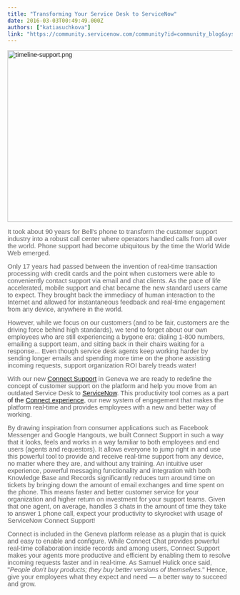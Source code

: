 ```yaml
---
title: "Transforming Your Service Desk to ServiceNow"
date: 2016-03-03T00:49:49.000Z
authors: ["katiasuchkova"]
link: "https://community.servicenow.com/community?id=community_blog&sys_id=081d6ea5dbd0dbc01dcaf3231f9619a2"
---
```

<p><span style="font-family: tahoma, arial, helvetica, sans-serif;"><img   alt="timeline-support.png" class="image-1 jive-image" height="385" src="554de37ddb18dfc0b322f4621f961915.iix" style="height: 385px; width: 984.573px;" width="985"/></span></p><p></p><p><span style="color: #626262; font-size: 11pt; font-family: tahoma, arial, helvetica, sans-serif;">It took about 90 years for Bell's phone to transform the customer support industry into a robust call center where operators handled calls from all over the world. Phone support had become ubiquitous by the time the World Wide Web emerged.</span></p><p></p><p><span style="font-size: 11pt; font-family: tahoma, arial, helvetica, sans-serif; color: #626262;">Only 17 years had passed between the invention of real-time transaction processing with credit cards and the point when customers were able to conveniently contact support via email and chat clients. As the pace of life accelerated, mobile support and chat became the new standard users came to expect. They brought back the immediacy of human interaction to the Internet and allowed for instantaneous feedback and real-time engagement from any device, anywhere in the world.</span></p><p></p><p><span style="font-size: 11pt; font-family: tahoma, arial, helvetica, sans-serif; color: #626262;">However, while we focus on our customers (and to be fair, customers are the driving force behind high standards), we tend to forget about our own employees who are still experiencing a bygone era: dialing 1-800 numbers, emailing a support team, and sitting back in their chairs waiting for a response... Even though service desk agents keep working harder by sending longer emails and spending more time on the phone assisting incoming requests, support organization ROI barely treads water!</span></p><p></p><p><span style="font-family: tahoma, arial, helvetica, sans-serif;"><span style="font-size: 11pt; color: #626262;">With our new </span><span style="font-size: 11pt;"><a title="ww.youtube.com/watch?v=w9gi5pm6WjQ" href="https://www.youtube.com/watch?v=w9gi5pm6WjQ">Connect Support</a> </span><span style="font-size: 11pt; color: #626262;">in Geneva we are ready to redefine the concept of customer support on the platform and help you move from an outdated Service Desk to </span><span style="font-size: 11pt;"><a title="ww.servicenow.com/" href="https://www.servicenow.com/">ServiceNow</a></span><span style="font-size: 11pt; color: #626262;">. This productivity tool comes as a part </span><span style="font-size: 11pt;">of the <a title="ww.youtube.com/watch?v=w9gi5pm6WjQ" href="https://www.youtube.com/watch?v=w9gi5pm6WjQ">Connect experience</a></span><span style="font-size: 11pt; color: #626262;">, our new system of engagement that makes the platform real-time and provides employees with a new and better way of working.</span></span></p><p></p><p><span style="font-size: 11pt; font-family: tahoma, arial, helvetica, sans-serif; color: #626262;">By drawing inspiration from consumer applications such as Facebook Messenger and Google Hangouts, we built Connect Support in such a way that it looks, feels and works in a way familiar to both employees and end users (agents and requestors). It allows everyone to jump right in and use this powerful tool to provide and receive real-time support from any device, no matter where they are, and without any training. An intuitive user experience, powerful messaging functionality and integration with both Knowledge Base and Records significantly reduces turn around time on tickets by bringing down the amount of email exchanges and time spent on the phone. This means faster and better customer service for your organization and higher return on investment for your support teams. Given that one agent, on average, handles 3 chats in the amount of time they take to answer 1 phone call, expect your productivity to skyrocket with usage of ServiceNow Connect Support!</span></p><p></p><p><span style="font-size: 11pt; font-family: tahoma, arial, helvetica, sans-serif; color: #626262;">Connect is included in the Geneva platform release as a plugin that is quick and easy to enable and configure. While Connect Chat provides powerful real-time collaboration inside records and among users, Connect Support makes your agents more productive and efficient by enabling them to resolve incoming requests faster and in real-time. As Samuel Hulick once said, "<em>People don't buy products; they buy better versions of themselves.</em>" Hence, give your employees what they expect and need — a better way to succeed and grow.</span></p>